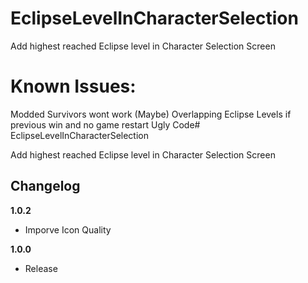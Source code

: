 # EclipseLevelInCharacterSelection

Add highest reached Eclipse level in Character Selection Screen

# Known Issues:

Modded Survivors wont work
(Maybe) Overlapping Eclipse Levels if previous win and no game restart
Ugly Code# EclipseLevelInCharacterSelection

Add highest reached Eclipse level in Character Selection Screen

## Changelog

**1.0.2**

* Imporve Icon Quality

**1.0.0**

* Release
